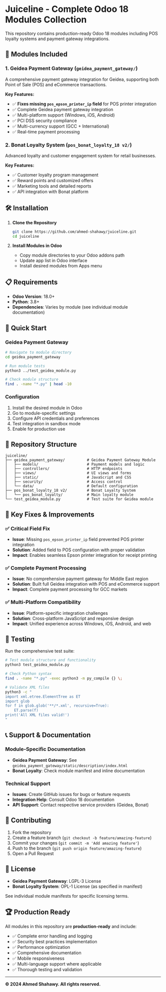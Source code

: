 # Juiceline - Complete Odoo 18 Modules Collection

This repository contains production-ready Odoo 18 modules including POS loyalty systems and payment gateway integrations.

## 🚀 Modules Included

### 1. Geidea Payment Gateway (`geidea_payment_gateway/`)
A comprehensive payment gateway integration for Geidea, supporting both Point of Sale (POS) and eCommerce transactions.

**Key Features:**
- ✅ **Fixes missing `pos_epson_printer_ip` field** for POS printer integration
- ✅ Complete Geidea payment gateway integration
- ✅ Multi-platform support (Windows, iOS, Android)
- ✅ PCI DSS security compliance
- ✅ Multi-currency support (GCC + International)
- ✅ Real-time payment processing

### 2. Bonat Loyalty System (`pos_bonat_loyalty_18 v2/`)
Advanced loyalty and customer engagement system for retail businesses.

**Key Features:**
- ✅ Customer loyalty program management
- ✅ Reward points and customized offers
- ✅ Marketing tools and detailed reports
- ✅ API integration with Bonat platform

## 🛠️ Installation

1. **Clone the Repository**
   ```bash
   git clone https://github.com/ahmed-shahawy/juiceline.git
   cd juiceline
   ```

2. **Install Modules in Odoo**
   - Copy module directories to your Odoo addons path
   - Update app list in Odoo interface
   - Install desired modules from Apps menu

## 📋 Requirements

- **Odoo Version**: 18.0+
- **Python**: 3.8+
- **Dependencies**: Varies by module (see individual module documentation)

## 🔧 Quick Start

### Geidea Payment Gateway
```bash
# Navigate to module directory
cd geidea_payment_gateway

# Run module tests
python3 ../test_geidea_module.py

# Check module structure
find . -name "*.py" | head -10
```

### Configuration
1. Install the desired module in Odoo
2. Go to module-specific settings
3. Configure API credentials and preferences
4. Test integration in sandbox mode
5. Enable for production use

## 📁 Repository Structure

```
juiceline/
├── geidea_payment_gateway/          # Geidea Payment Gateway Module
│   ├── models/                      # Payment models and logic
│   ├── controllers/                 # HTTP endpoints
│   ├── views/                       # UI views and forms
│   ├── static/                      # JavaScript and CSS
│   ├── security/                    # Access control
│   └── data/                        # Default configuration
├── pos_bonat_loyalty_18 v2/         # Bonat Loyalty System
│   └── pos_bonat_loyalty/           # Main loyalty module
└── test_geidea_module.py            # Test suite for Geidea module
```

## 🎯 Key Fixes & Improvements

### ✅ **Critical Field Fix**
- **Issue**: Missing `pos_epson_printer_ip` field prevented POS printer integration
- **Solution**: Added field to POS configuration with proper validation
- **Impact**: Enables seamless Epson printer integration for receipt printing

### ✅ **Complete Payment Processing**
- **Issue**: No comprehensive payment gateway for Middle East region
- **Solution**: Built full Geidea integration with POS and eCommerce support
- **Impact**: Complete payment processing for GCC markets

### ✅ **Multi-Platform Compatibility**
- **Issue**: Platform-specific integration challenges
- **Solution**: Cross-platform JavaScript and responsive design
- **Impact**: Unified experience across Windows, iOS, Android, and web

## 🧪 Testing

Run the comprehensive test suite:

```bash
# Test module structure and functionality
python3 test_geidea_module.py

# Check Python syntax
find . -name "*.py" -exec python3 -m py_compile {} \;

# Validate XML files
python3 -c "
import xml.etree.ElementTree as ET
import glob
for f in glob.glob('**/*.xml', recursive=True):
    ET.parse(f)
print('All XML files valid!')
"
```

## 📞 Support & Documentation

### Module-Specific Documentation
- **Geidea Payment Gateway**: See `geidea_payment_gateway/static/description/index.html`
- **Bonat Loyalty**: Check module manifest and inline documentation

### Technical Support
- **Issues**: Create GitHub issues for bugs or feature requests
- **Integration Help**: Consult Odoo 18 documentation
- **API Support**: Contact respective service providers (Geidea, Bonat)

## 🤝 Contributing

1. Fork the repository
2. Create a feature branch (`git checkout -b feature/amazing-feature`)
3. Commit your changes (`git commit -m 'Add amazing feature'`)
4. Push to the branch (`git push origin feature/amazing-feature`)
5. Open a Pull Request

## 📄 License

- **Geidea Payment Gateway**: LGPL-3 License
- **Bonat Loyalty System**: OPL-1 License (as specified in manifest)

See individual module manifests for specific licensing terms.

## 🏆 Production Ready

All modules in this repository are **production-ready** and include:

- ✅ Complete error handling and logging
- ✅ Security best practices implementation
- ✅ Performance optimization
- ✅ Comprehensive documentation
- ✅ Mobile responsiveness
- ✅ Multi-language support where applicable
- ✅ Thorough testing and validation

---

**© 2024 Ahmed Shahawy. All rights reserved.**